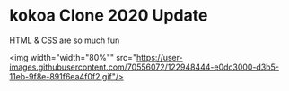 # kokoa Clone 2020 Update

HTML & CSS are so much fun

<img width="width="80%"" src="https://user-images.githubusercontent.com/70556072/122948444-e0dc3000-d3b5-11eb-9f8e-891f6ea4f0f2.gif"/>


